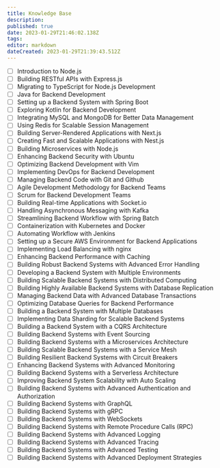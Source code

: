 ```yaml
---
title: Knowledge Base
description: 
published: true
date: 2023-01-29T21:46:02.138Z
tags: 
editor: markdown
dateCreated: 2023-01-29T21:39:43.512Z
---
```


- [ ] Introduction to Node.js
- [ ] Building RESTful APIs with Express.js
- [ ] Migrating to TypeScript for Node.js Development
- [ ] Java for Backend Development
- [ ] Setting up a Backend System with Spring Boot
- [ ] Exploring Kotlin for Backend Development
- [ ] Integrating MySQL and MongoDB for Better Data Management
- [ ] Using Redis for Scalable Session Management
- [ ] Building Server-Rendered Applications with Next.js
- [ ] Creating Fast and Scalable Applications with Nest.js
- [ ] Building Microservices with Node.js
- [ ] Enhancing Backend Security with Ubuntu
- [ ] Optimizing Backend Development with Vim
- [ ] Implementing DevOps for Backend Development
- [ ] Managing Backend Code with Git and Github
- [ ] Agile Development Methodology for Backend Teams
- [ ] Scrum for Backend Development Teams
- [ ] Building Real-time Applications with Socket.io
- [ ] Handling Asynchronous Messaging with Kafka
- [ ] Streamlining Backend Workflow with Spring Batch
- [ ] Containerization with Kubernetes and Docker
- [ ] Automating Workflow with Jenkins
- [ ] Setting up a Secure AWS Environment for Backend Applications
- [ ] Implementing Load Balancing with nginx
- [ ] Enhancing Backend Performance with Caching
- [ ] Building Robust Backend Systems with Advanced Error Handling
- [ ] Developing a Backend System with Multiple Environments
- [ ] Building Scalable Backend Systems with Distributed Computing
- [ ] Building Highly Available Backend Systems with Database Replication
- [ ] Managing Backend Data with Advanced Database Transactions
- [ ] Optimizing Database Queries for Backend Performance
- [ ] Building a Backend System with Multiple Databases
- [ ] Implementing Data Sharding for Scalable Backend Systems
- [ ] Building a Backend System with a CQRS Architecture
- [ ] Building Backend Systems with Event Sourcing
- [ ] Building Backend Systems with a Microservices Architecture
- [ ] Building Scalable Backend Systems with a Service Mesh
- [ ] Building Resilient Backend Systems with Circuit Breakers
- [ ] Enhancing Backend Systems with Advanced Monitoring
- [ ] Building Backend Systems with a Serverless Architecture
- [ ] Improving Backend System Scalability with Auto Scaling
- [ ] Building Backend Systems with Advanced Authentication and Authorization
- [ ] Building Backend Systems with GraphQL
- [ ] Building Backend Systems with gRPC 
- [ ] Building Backend Systems with WebSockets
- [ ] Building Backend Systems with Remote Procedure Calls (RPC)
- [ ] Building Backend Systems with Advanced Logging
- [ ] Building Backend Systems with Advanced Tracing
- [ ] Building Backend Systems with Advanced Testing
- [ ] Building Backend Systems with Advanced Deployment Strategies